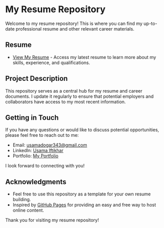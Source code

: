 # My Resume Repository

Welcome to my resume repository! This is where you can find my up-to-date professional resume and other relevant career materials.

## Resume

- [View My Resume](https://github.com/Usama-Iftikhar-Ali/Resume) - Access my latest resume to learn more about my skills, experience, and qualifications.

## Project Description

This repository serves as a central hub for my resume and career documents. I update it regularly to ensure that potential employers and collaborators have access to my most recent information.

## Getting in Touch

If you have any questions or would like to discuss potential opportunities, please feel free to reach out to me:

- Email: [usamadogar343@gmail.com](mailto:usamadogar343@gmail.com)
- LinkedIn: [Usama Iftikhar](https://www.linkedin.com/in/musama-iftikhar-1b7967251?utm_source=share&utm_campaign=share_via&utm_content=profile&utm_medium=android_app)
- Portfolio: [My Portfolio]()

I look forward to connecting with you!

## Acknowledgments

- Feel free to use this repository as a template for your own resume building.
- Inspired by [GitHub Pages](https://pages.github.com/) for providing an easy and free way to host online content.

Thank you for visiting my resume repository!
